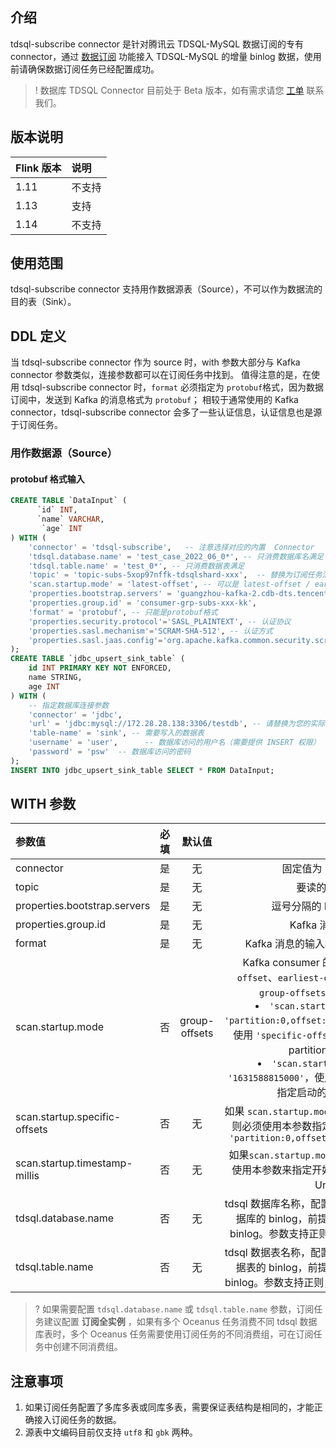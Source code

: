 ## 介绍
tdsql-subscribe connector 是针对腾讯云 TDSQL-MySQL 数据订阅的专有 connector，通过 [数据订阅](https://cloud.tencent.com/document/product/571/68060) 功能接入 TDSQL-MySQL 的增量 binlog 数据，使用前请确保数据订阅任务已经配置成功。
>! 数据库 TDSQL Connector 目前处于 Beta 版本，如有需求请您 [工单](https://console.cloud.tencent.com/workorder/category) 联系我们。
## 版本说明

| Flink 版本 | 说明  |
|:-------- |:--- |
| 1.11     | 不支持 |
| 1.13     | 支持  |
| 1.14     | 不支持 |

## 使用范围

tdsql-subscribe connector 支持用作数据源表（Source），不可以作为数据流的目的表（Sink）。

## DDL 定义

当 tdsql-subscribe connector 作为 source 时，with 参数大部分与 Kafka connector 参数类似，连接参数都可以在订阅任务中找到。
值得注意的是，在使用 tdsql-subscribe connector 时，`format` 必须指定为 `protobuf`格式，因为数据订阅中，发送到 Kafka 的消息格式为 `protobuf`； 相较于通常使用的 Kafka connector，tdsql-subscribe connector 会多了一些认证信息，认证信息也是源于订阅任务。

### 用作数据源（Source）
#### protobuf 格式输入
```sql
CREATE TABLE `DataInput` (
      `id` INT,
      `name` VARCHAR,
       `age` INT
) WITH (
    'connector' = 'tdsql-subscribe',   -- 注意选择对应的内置  Connector
    'tdsql.database.name' = 'test_case_2022_06_0*', -- 只消费数据库名满足 test_case_2022_06_0* 正则的binlog
    'tdsql.table.name' = 'test_0*', -- 只消费数据表满足
    'topic' = 'topic-subs-5xop97nffk-tdsqlshard-xxx',  -- 替换为订阅任务消费的 Topic
    'scan.startup.mode' = 'latest-offset', -- 可以是 latest-offset / earliest-offset / specific-offsets / group-offsets 的任何一种
    'properties.bootstrap.servers' = 'guangzhou-kafka-2.cdb-dts.tencentcs.com.cn:3212',  -- 替换为您的订阅任务 Kafka 连接地址
    'properties.group.id' = 'consumer-grp-subs-xxx-kk', 
    'format' = 'protobuf', -- 只能是protobuf格式
    'properties.security.protocol'='SASL_PLAINTEXT', -- 认证协议
    'properties.sasl.mechanism'='SCRAM-SHA-512', -- 认证方式
    'properties.sasl.jaas.config'='org.apache.kafka.common.security.scram.ScramLoginModule required username="account-subs-xxx-username" password="psw";' --用户名和密码
);
CREATE TABLE `jdbc_upsert_sink_table` (
    id INT PRIMARY KEY NOT ENFORCED,  
    name STRING,
    age INT
) WITH (
    -- 指定数据库连接参数
    'connector' = 'jdbc',
    'url' = 'jdbc:mysql://172.28.28.138:3306/testdb', -- 请替换为您的实际 MySQL 连接参数
    'table-name' = 'sink', -- 需要写入的数据表
    'username' = 'user',      -- 数据库访问的用户名（需要提供 INSERT 权限）
    'password' = 'psw'  -- 数据库访问的密码
);
INSERT INTO jdbc_upsert_sink_table SELECT * FROM DataInput;
```

## WITH 参数

| 参数值                           | 必填  | 默认值           | 描述                                                             |
|:----------------------------- |:---:|:-------------:|:--------------------------------------------------------------------------------:|
| connector                     | 是   | 无             | 固定值为 `'tdsql-subscribe'`                                                                 |
| topic                         | 是   | 无             | 要读的 Kafka Topic 名                                                             |
| properties.bootstrap.servers  | 是   | 无             | 逗号分隔的 Kafka Bootstrap 地址             |
| properties.group.id           | 是   | 无             | Kafka 消费时的 Group ID                                                                |
| format                        | 是   | 无             | Kafka 消息的输入格式。目前只支持 `protobuf`                                              |
| scan.startup.mode             | 否   | group-offsets | Kafka consumer 的启动模式。可以是 `latest-offset`、`earliest-offset`、`specific-offsets`、`group-offsets`、`timestamp` 的任何一种<li/>`'scan.startup.specific-offsets' = 'partition:0,offset:42;partition:1,offset:300'`，使用 `'specific-offsets'` 启动模式时需要指定每个 partition 对应的 offsets。<li/>`'scan.startup.timestamp-miles' = '1631588815000'`，使用 `'timestamp'` 启动模式时需要指定启动的时间戳（单位毫秒） |
| scan.startup.specific-offsets | 否   | 无             | 如果 `scan.startup.mode` 的值为`'specific-offsets'`，则必须使用本参数指定具体起始读取的偏移量。例如 `'partition:0,offset:42;partition:1,offset:300'`                                                                                                                                                                                                                                          |
| scan.startup.timestamp-millis | 否   | 无             | 如果`scan.startup.mode` 的值为`'timestamp'`，则必须使用本参数来指定开始读取的时间点（毫秒为单位的 Unix 时间戳）            |
|tdsql.database.name| 否 | 无 | tdsql 数据库名称，配置此参数，可以消费 tdsql 指定数据库的 binlog，前提是订阅任务包含了此数据库的 binlog。参数支持正则，例如 `test_case_2022_06_0*` |
|tdsql.table.name| 否 | 无 | tdsql 数据表名称，配置此参数，可以消费 tdsql 指定数据表的 binlog，前提是订阅任务包含了此数据库的 binlog。参数支持正则，例如 `test_0*`，`test_1,test_2` |

>? 如果需要配置 `tdsql.database.name` 或 `tdsql.table.name` 参数，订阅任务建议配置 **订阅全实例** ，如果有多个 Oceanus 任务消费不同 tdsql 数据库表时，多个 Oceanus 任务需要使用订阅任务的不同消费组，可在订阅任务中创建不同消费组。

## 注意事项

1. 如果订阅任务配置了多库多表或同库多表，需要保证表结构是相同的，才能正确接入订阅任务的数据。
2. 源表中文编码目前仅支持 `utf8` 和 `gbk` 两种。
